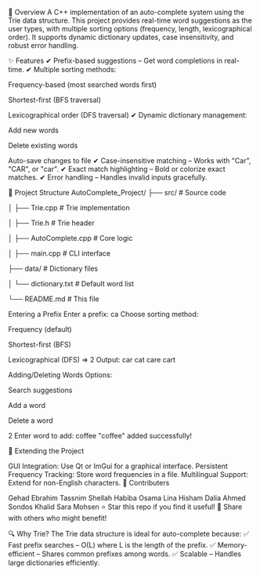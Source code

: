 📌 Overview A C++ implementation of an auto-complete system using the Trie data structure. This project provides real-time word suggestions as the user types, with multiple sorting options (frequency, length, lexicographical order). It supports dynamic dictionary updates, case insensitivity, and robust error handling.

✨ Features ✔ Prefix-based suggestions – Get word completions in real-time. ✔ Multiple sorting methods:

Frequency-based (most searched words first)

Shortest-first (BFS traversal)

Lexicographical order (DFS traversal) ✔ Dynamic dictionary management:

Add new words

Delete existing words

Auto-save changes to file ✔ Case-insensitive matching – Works with "Car", "CAR", or "car". ✔ Exact match highlighting – Bold or colorize exact matches. ✔ Error handling – Handles invalid inputs gracefully.

📂 Project Structure AutoComplete_Project/ ├── src/ # Source code

│ ├── Trie.cpp # Trie implementation

│ ├── Trie.h # Trie header

│ ├── AutoComplete.cpp # Core logic

│ ├── main.cpp # CLI interface

├── data/ # Dictionary files

│ └── dictionary.txt # Default word list

└── README.md # This file

Entering a Prefix Enter a prefix: ca Choose sorting method:

Frequency (default)

Shortest-first (BFS)

Lexicographical (DFS) => 2
Output: car cat care cart

Adding/Deleting Words Options:

Search suggestions

Add a word

Delete a word

2 Enter word to add: coffee "coffee" added successfully!

🔧 Extending the Project

GUI Integration: Use Qt or ImGui for a graphical interface.
Persistent Frequency Tracking: Store word frequencies in a file.
Multilingual Support: Extend for non-English characters.
🤝 Contributers

Gehad Ebrahim
Tassnim Shellah
Habiba Osama
Lina Hisham
Dalia Ahmed
Sondos Khalid
Sara Mohsen
⭐ Star this repo if you find it useful! 🔗 Share with others who might benefit!

🔍 Why Trie? The Trie data structure is ideal for auto-complete because: ✅ Fast prefix searches – O(L) where L is the length of the prefix. ✅ Memory-efficient – Shares common prefixes among words. ✅ Scalable – Handles large dictionaries efficiently.
